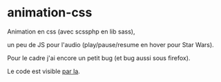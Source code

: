# animation-css
Animation en css (avec scssphp en lib sass),

un peu de JS pour l'audio (play/pause/resume en hover pour Star Wars).

Pour le cadre j'ai encore un petit bug (et bug aussi sous firefox).

Le code est visible [par la](http://thedoudou.myds.me/be_code/animation-css/).
